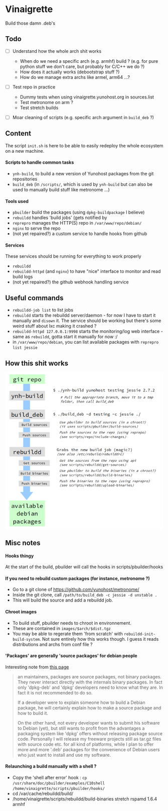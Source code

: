 Vinaigrette
===========

Build those damn .deb's

Todo
-----

- [ ] Understand how the whole arch shit works
	- When do we need a specific arch (e.g. armhf) build ? (e.g. for pure python stuff we don't care, but probably for C/C++ we do ?)
	- How does it actually works (debootstrap stuff ?)
	- How do we manage extra archs like armel, arm64 ...?

- [ ] Test repo in practice
	- Dummy tests when using vinaigrette.yunohost.org in sources.list
	- Test metronome on arm ?
	- Test stretch builds 

- [ ] Moar cleaning of scripts (e.g. specific arch argument in `build_deb` ?)

Content
-------

The script `init.sh` is here to be able to easily redeploy the whole ecosystem on a new machine.

#### Scripts to handle common tasks

- `ynh-build`, to build a new version of Yunohost packages from the git repositories
- `build_deb` (in `/scripts/`, which is used by `ynh-build` but can also be used to manually build stuff like metronome ...)

#### Tools used

- `pbuilder` build the packages (using `dpkg-buildpackage` I believe)
- `rebuildd` handles 'build jobs' (gets notified by
- `reprepro` manages the HTTP(S) repo in `/var/www/repo/debian/`
- `nginx` to serve the repo
- (not yet repaired?) a custom service to handle hooks from github

#### Services

These services should be running for everything to work properly
- `rebuildd`
- `rebuildd-httpd` (and `nginx`) to have "nice" interface to monitor and read build logs
- (not yet repaired?) the github webhook handling service

Useful commands
---------------

- `rebuildd-job list` to list jobs
- `rebuildd` starts the rebuildd server/daemon - for now I have to start it manually and `disown` it. The service should be working but there's some weird stuff about lxc making it crashed ?
- `rebuildd-httpd 127.0.0.1:9998` starts the monitoring/log web interface - same as `rebuildd`, gotta start it manually for now :/
- in `/var/www/repo/debian`, you can list available packages with `reprepro list jessie`

How this shit works
-------------------

![](doc/buildchain.png)

Misc notes
----------

#### Hooks thingy

At the start of the build, pbuilder will call the hooks in scripts/pbuilder/hooks 

#### If you need to rebuild custom packages (for instance, metronome ?)

- Go to a git clone of https://github.com/yunohost/metronome/
- Inside the git clone, call `/path/to/build_deb -c jessie -d unstable .`
- This will build the source and add a rebuildd job.

#### Chroot images

- To build stuff, pbuilder needs to chroot in environnement.
- These are contained in `images/$arch/$dist.tgz`
- You may be able to regerate them 'from scratch' with `rebuildd-init-build-system`. Not sure entirely how this works though. I guess it reads distributions and archs from conf file ?

#### 'Packages' are generally 'source packages' for debian people

Interesting note from [this page](http://tldp.org/HOWTO/html_single/Debian-Binary-Package-Building-HOWTO/)

>an maintainers, packages are source packages, not binary packages. They never interact directly with the internals binary packages. In fact only 'dpkg-deb' and 'dpkg' developers need to know what they are. In fact it is not recommended to do so.
>
>If a developer were to explain someone how to build a Debian package, he will certainly explain how to make a source package and how to build it.
>
>On the other hand, not every developer wants to submit his software to Debian (yet), but still wants to profit from the advantages a packaging system like 'dpkg' offers without releasing package source code. Personally I will release my freeware projects still as tar.gz files with source code etc. for all kind of platforms, while I plan to offer more and more '.deb' packages for the convenience of Debian users who just want to install and use my software. 

#### Relaunching a build manually with a shell ?

- Copy the 'shell after error' hook : `cp /usr/share/doc/pbuilder/examples/C10shell /home/vinaigrette/scripts/pbuilder/hooks/`
- cd /var/cache/rebuildd/build/
- /home/vinaigrette/scripts/rebuildd/build-binaries stretch rspamd 1.6.4 armhf







